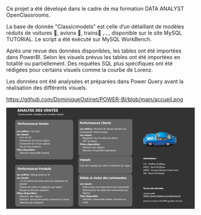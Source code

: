 Ce projet a été dévelopé dans le cadre de ma formation DATA ANALYST OpenClassrooms.


La base de donnée "Classicmodels" est celle d’un détaillant de modèles réduits de voitures 🚗, avions 🛫, trains🚂 ,..., disponible sur le site MySQL TUTORIAL.
Le script a été éxécuté sur MySQL WorkBench.

Après une revue des données disponibles, les tables ont été importées dans PowerBI.
Selon les visuels prévus les tables ont été importées en totalité ou partiellement. Des requètes SQL plus spécifiques ont été rédigées pour certains visuels comme la courbe de Lorenz.

Les données ont été analysées et préparées dans Power Query avant la réalisation des différents visuels.

https://github.com/DominiqueOstinet/POWER-BI/blob/main/accueil.png
 
![accueil](https://github.com/DominiqueOstinet/POWER-BI/blob/main/accueil.png)
